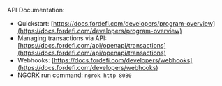 API Documentation:

- Quickstart: [https://docs.fordefi.com/developers/program-overview](https://docs.fordefi.com/developers/program-overview)
- Managing transactions via API: [https://docs.fordefi.com/api/openapi/transactions](https://docs.fordefi.com/api/openapi/transactions)
- Webhooks: [https://docs.fordefi.com/developers/webhooks](https://docs.fordefi.com/developers/webhooks)
- NGORK run command: `ngrok http 8080`
